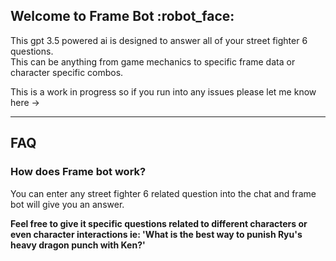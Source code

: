 ## Welcome to Frame Bot :robot_face:
<p>This gpt 3.5 powered ai is designed to answer all of your street fighter 6 questions.<br>
This can be anything from game mechanics to specific frame data or character specific combos.<p>

This is a work in progress so if you run into any issues please let me know here ->

---

## FAQ
### How does Frame bot work?
You can enter any street fighter 6 related question into the chat and frame bot will give you an answer.

**Feel free to give it specific questions related to different characters or even character interactions ie: 'What is the best way to punish Ryu's heavy dragon punch with Ken?'**
